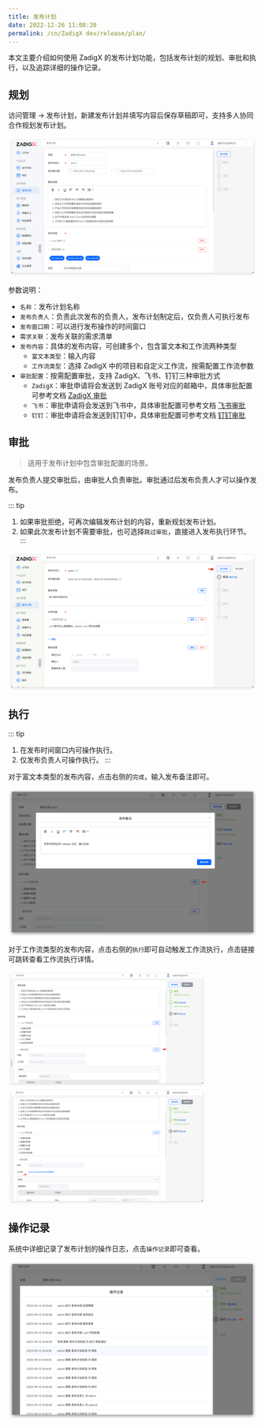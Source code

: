 ```yaml
---
title: 发布计划
date: 2022-12-26 11:08:20
permalink: /cn/ZadigX dev/release/plan/
---
```


本文主要介绍如何使用 ZadigX 的发布计划功能，包括发布计划的规划、审批和执行，以及追踪详细的操作记录。

## 规划
访问管理 -> 发布计划，新建发布计划并填写内容后保存草稿即可，支持多人协同合作规划发布计划。

![发布计划](../../_images/release_plan_1.png)

参数说明：

- `名称`：发布计划名称
- `发布负责人`：负责此次发布的负责人，发布计划制定后，仅负责人可执行发布
- `发布窗口期`：可以进行发布操作的时间窗口
- `需求关联`：发布关联的需求清单
- `发布内容`：具体的发布内容，可创建多个，包含富文本和工作流两种类型
    - `富文本类型`：输入内容
    - `工作流类型`：选择 ZadigX 中的项目和自定义工作流，按需配置工作流参数
- `审批配置`：按需配置审批，支持 ZadigX、飞书、钉钉三种审批方式
    - `ZadigX`：审批申请将会发送到 ZadigX 账号对应的邮箱中，具体审批配置可参考文档 [ZadigX 审批](/ZadigX%20dev/project/workflow-approval/#zadigx-审批/)
    - `飞书`：审批申请将会发送到飞书中，具体审批配置可参考文档 [飞书审批](/ZadigX%20dev/project/workflow-approval/飞书审批/)
    - `钉钉`：审批申请将会发送到钉钉中，具体审批配置可参考文档 [钉钉审批](/ZadigX%20dev/project/workflow-approval/钉钉审批/)

## 审批

> 适用于发布计划中包含审批配置的场景。

发布负责人提交审批后，由审批人负责审批。审批通过后发布负责人才可以操作发布。

::: tip
1. 如果审批拒绝，可再次编辑发布计划的内容，重新规划发布计划。
2. 如果此次发布计划不需要审批，也可选择`跳过审批`，直接进入发布执行环节。
:::

![发布计划](../../_images/release_plan_2.png)

## 执行
::: tip
1. 在发布时间窗口内可操作执行。
2. 仅发布负责人可操作执行。
:::

对于富文本类型的发布内容，点击右侧的`完成`，输入发布备注即可。

![发布计划](../../_images/release_plan_4.png)

对于工作流类型的发布内容，点击右侧的`执行`即可自动触发工作流执行，点击链接可跳转查看工作流执行详情。
<!-- 终版 ok 后再展开说明工作流执行参数 -->

<img src="../../_images/release_plan_5.png" width="400">
<img src="../../_images/release_plan_6.png" width="400">

## 操作记录

系统中详细记录了发布计划的操作日志，点击`操作记录`即可查看。

![发布计划](../../_images/release_plan_7.png)
